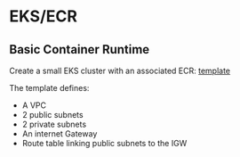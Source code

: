# EKS/ECR

## Basic Container Runtime

Create a small EKS cluster with an associated ECR: [template](../resources/containers/basic-container-rt-cfn.yaml)

The template defines:

* A VPC
* 2 public subnets
* 2 private subnets
* An internet Gateway
* Route table linking public subnets to the IGW